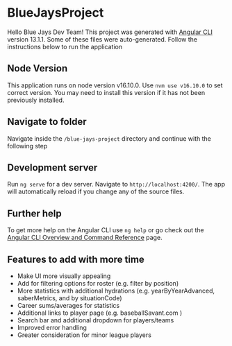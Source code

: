# BlueJaysProject

Hello Blue Jays Dev Team! This project was generated with [Angular CLI](https://github.com/angular/angular-cli) version 13.1.1. Some of these files were auto-generated. Follow the instructions below to run the application

## Node Version
This application runs on node version v16.10.0. Use `nvm use v16.10.0` to set correct version. You may need to install this version if it has not been previously installed.

## Navigate to folder

Navigate inside the `/blue-jays-project` directory and continue with the following step

## Development server

Run `ng serve` for a dev server. Navigate to `http://localhost:4200/`. The app will automatically reload if you change any of the source files.

## Further help

To get more help on the Angular CLI use `ng help` or go check out the [Angular CLI Overview and Command Reference](https://angular.io/cli) page.

## Features to add with more time
- Make UI more visually appealing
- Add for filtering options for roster (e.g. filter by position)
- More statistics with additional hydrations (e.g. yearByYearAdvanced, saberMetrics, and by situationCode)
- Career sums/averages for statistics
- Additional links to player page (e.g. baseballSavant.com )
- Search bar and additional dropdown for players/teams
- Improved error handling
- Greater consideration for minor league players